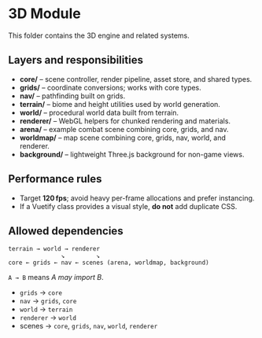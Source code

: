 # 3D Module

This folder contains the 3D engine and related systems.

## Layers and responsibilities

- **core/** – scene controller, render pipeline, asset store, and shared types.
- **grids/** – coordinate conversions; works with core types.
- **nav/** – pathfinding built on grids.
- **terrain/** – biome and height utilities used by world generation.
- **world/** – procedural world data built from terrain.
- **renderer/** – WebGL helpers for chunked rendering and materials.
- **arena/** – example combat scene combining core, grids, and nav.
- **worldmap/** – map scene combining core, grids, nav, world, and renderer.
- **background/** – lightweight Three.js background for non-game views.

## Performance rules

- Target **120 fps**; avoid heavy per-frame allocations and prefer instancing.
- If a Vuetify class provides a visual style, **do not** add duplicate CSS.

## Allowed dependencies

```
terrain → world → renderer
               ↘         ↘
core ← grids ← nav ← scenes (arena, worldmap, background)
```

`A → B` means _A may import B_.

- `grids` → `core`
- `nav` → `grids`, `core`
- `world` → `terrain`
- `renderer` → `world`
- scenes → `core`, `grids`, `nav`, `world`, `renderer`
